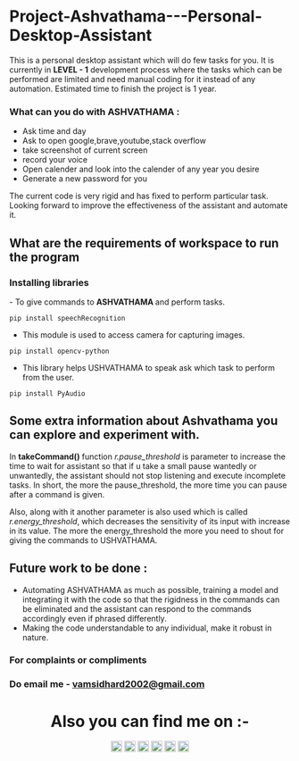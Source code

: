 # Project-Ashvathama---Personal-Desktop-Assistant
This is a personal desktop assistant which will do few tasks for you. It is currently in <b>LEVEL - 1</b> development process where the tasks which can be performed are limited and need manual coding for it instead of any automation.
Estimated time to finish the project is 1 year.

### What can you do with ASHVATHAMA : 

* Ask time and day
* Ask to open google,brave,youtube,stack overflow
* take screenshot of current screen
* record your voice
* Open calender and look into the calender of any year you desire
* Generate a new password for you

The current code is very rigid and has fixed to perform particular task. Looking forward to improve the effectiveness of the assistant and automate it.

## What are the requirements of workspace to run the program 

<p>
    <h3>Installing libraries</h3>
- To give commands to <strong> ASHVATHAMA </strong> and perform tasks.</br>
    
```
pip install speechRecognition 
```

- This module is used to access camera for capturing images.</br>

```
pip install opencv-python 
```

- This library helps USHVATHAMA to speak ask which task to perform from the user.</br> 

```
pip install PyAudio 
```

</p>

## Some extra information about Ashvathama you can explore and experiment with.
<p>In <strong>takeCommand()</strong> function <i>r.pause_threshold</i> is parameter to increase the time to wait for assistant so that if u take a small pause wantedly or unwantedly, the assistant should not stop listening and execute incomplete tasks. In short, the more the pause_threshold, the more time you can pause after a command is given.</p>
<p>Also, along with it another parameter is also used which is called <i>r.energy_threshold</i>, which decreases the sensitivity of its input with increase in its value. The more the energy_threshold the more you need to shout for giving the commands to USHVATHAMA.</p>

## Future work to be done : 
* Automating ASHVATHAMA as much as possible, training a model and integrating it with the code so that the rigidness in the commands can be eliminated and the assistant can respond to the commands accordingly even if phrased differently.
* Making the code understandable to any individual, make it robust in nature.

### For complaints or compliments 
### Do email me - vamsidhard2002@gmail.com

<h1 align="center">Also you can find me on :-</h1>
<p align="center">
  <a href="https://twitter.com/ImVamsi2002">
    <img src="https://img.shields.io/badge/Twitter-%231DA1F2.svg?&style=plastic&logo=twitter&logoColor=white" height=20></a>
  <a href="https://www.instagram.com/thevamsi2395/">
    <img src="https://img.shields.io/badge/Instagram-%23E4405F.svg?&style=plastic&logo=instagram&logoColor=white" height=20></a>
  <a href="https://www.facebook.com/dvamsidhar">
    <img src="https://img.shields.io/badge/Facebook-%234267B2.svg?&style=plastic&logo=facebook&logoColor=white" height=20></a>
  <a href="https://stackoverflow.com/users/19970419/d-vamsidhar">
    <img src="https://img.shields.io/badge/Stack Overflow-%23F48024.svg?&style=plastic&logo=stackoverflow&logoColor=white" height=20></a>
  <a href="https://www.hackerrank.com/dvamsidhar">
    <img src="https://img.shields.io/badge/-Hackerrank-2EC866?&style=plastic&logo=HackerRank&logoColor=white" height=20></a>
  <a href="https://www.linkedin.com/in/dvamsidhar5932200802/">
    <img src="https://img.shields.io/badge/LinkedIn-0077B5?&style=plastic&logo=linkedin&logoColor=white" height=20></a>
</p>

